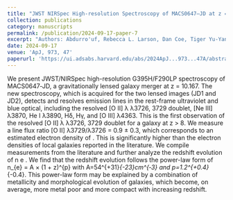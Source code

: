 ```yaml
---
title: "JWST NIRSpec High-resolution Spectroscopy of MACS0647–JD at z = 10.167: Resolved [O II] Doublet and Electron Density in an Early Galaxy"
collection: publications
category: manuscripts
permalink: /publication/2024-09-17-paper-7
excerpt: "Authors: Abdurro'uf, Rebecca L. Larson, Dan Coe, Tiger Yu-Yang Hsiao, Javier Álvarez-Márquez, Alejandro Crespo Gómez, Angela Adamo, Rachana Bhatawdekar, Arjan Bik, Larry D. Bradley, Christopher J. Conselice, Pratika Dayal, Jose M. Diego, Seiji Fujimoto, Lukas J. Furtak, Taylor A. Hutchison, Intae Jung, Meghana Killi, Vasily Kokorev, Matilde Mingozzi, Colin Norman, Tom Resseguier, Massimo Ricotti, Jane R. Rigby, Eros Vanzella, Brian Welch, Rogier A. Windhorst, Xinfeng Xu, and Adi Zitrin"
date: 2024-09-17
venue: 'ApJ, 973, 47'
paperurl: 'https://ui.adsabs.harvard.edu/abs/2024ApJ...973...47A/abstract'
---
```


We present JWST/NIRSpec high-resolution G395H/F290LP spectroscopy of MACS0647‑JD, a gravitationally lensed galaxy merger at z = 10.167. The new spectroscopy, which is acquired for the two lensed images (JD1 and JD2), detects and resolves emission lines in the rest-frame ultraviolet and blue optical, including the resolved [O II] λ λ3726, 3729 doublet, [Ne III] λ3870, He I λ3890, Hδ, Hγ, and [O III] λ4363. This is the first observation of the resolved [O II] λ λ3726, 3729 doublet for a galaxy at z > 8. We measure a line flux ratio [O II] λ3729/λ3726 = 0.9 ± 0.3, which corresponds to an estimated electron density of . This is significantly higher than the electron densities of local galaxies reported in the literature. We compile measurements from the literature and further analyze the redshift evolution of n e . We find that the redshift evolution follows the power-law form of n_{e} = A × (1 + z)^{p} with A=54^{+31}_{-23}cm^{‑3} and p=1.2^{+0.4}_{-0.4}. This power-law form may be explained by a combination of metallicity and morphological evolution of galaxies, which become, on average, more metal poor and more compact with increasing redshift.
